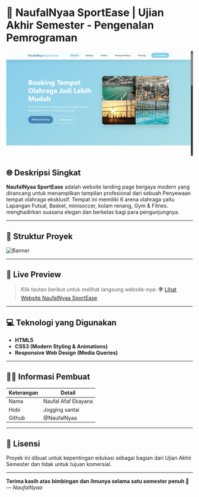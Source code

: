 # 🥃 NaufalNyaa SportEase | Ujian Akhir Semester - Pengenalan Pemrograman

![Banner](banner.png)

## 🌐 Deskripsi Singkat

**NaufalNyaa SportEase** adalah website landing page bergaya modern yang dirancang untuk menampilkan tampilan profesional dari sebuah Penyewaan tempat olahraga eksklusif. Tempat ini memiliki 6 arena olahraga yaitu Lapangan Futsal, Basket, minisoccer, kolam renang, Gym & Fitnes. menghadirkan suasana elegan dan berkelas bagi para pengunjungnya.

---

## 📁 Struktur Proyek
![Banner](tree.png)

---

## 🔗 Live Preview

> Klik tautan berikut untuk melihat langsung website-nya:
🌍 [Lihat Website NaufalNyaa SportEase](https://mbullhexscript.github.io/NaufalNyaa_SportEase/)

---

## 💻 Teknologi yang Digunakan

- **HTML5**
- **CSS3 (Modern Styling & Animations)**
- **Responsive Web Design (Media Queries)**

---

## 🧑‍🎓 Informasi Pembuat

| Keterangan | Detail |
|-----------|--------|
| Nama      | Naufal Afaf Ekayana |
| Hobi       | Jogging santai |
| Github | @NaufalNyaa |

---

## 📜 Lisensi

Proyek ini dibuat untuk kepentingan edukasi sebagai bagian dari Ujian Akhir Semester dan tidak untuk tujuan komersial.

---

**Terima kasih atas bimbingan dan ilmunya selama satu semester penuh 🙏**
_— NaufalNyaa_
